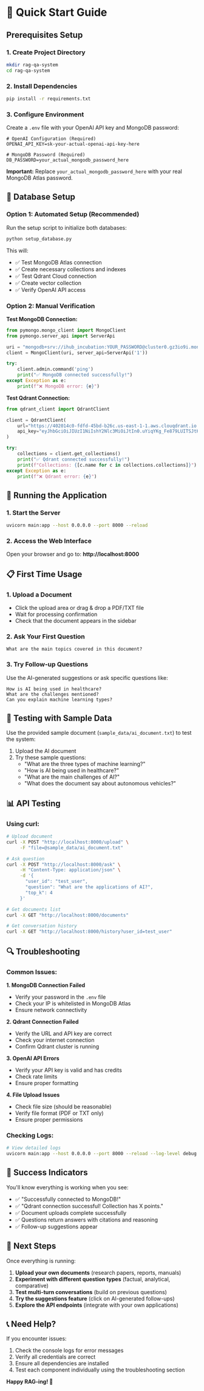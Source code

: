 # 🚀 Quick Start Guide

## Prerequisites Setup

### 1. Create Project Directory
```bash
mkdir rag-qa-system
cd rag-qa-system
```

### 2. Install Dependencies
```bash
pip install -r requirements.txt
```

### 3. Configure Environment
Create a `.env` file with your OpenAI API key and MongoDB password:

```env
# OpenAI Configuration (Required)
OPENAI_API_KEY=sk-your-actual-openai-api-key-here

# MongoDB Password (Required)
DB_PASSWORD=your_actual_mongodb_password_here
```

**Important:** Replace `your_actual_mongodb_password_here` with your real MongoDB Atlas password.

## 🔧 Database Setup

### Option 1: Automated Setup (Recommended)
Run the setup script to initialize both databases:

```bash
python setup_database.py
```

This will:
- ✅ Test MongoDB Atlas connection
- ✅ Create necessary collections and indexes
- ✅ Test Qdrant Cloud connection
- ✅ Create vector collection
- ✅ Verify OpenAI API access

### Option 2: Manual Verification

**Test MongoDB Connection:**
```python
from pymongo.mongo_client import MongoClient
from pymongo.server_api import ServerApi

uri = "mongodb+srv://ihub_incubation:YOUR_PASSWORD@cluster0.gz3io9i.mongodb.net/?retryWrites=true&w=majority&appName=Cluster0"
client = MongoClient(uri, server_api=ServerApi('1'))

try:
    client.admin.command('ping')
    print("✅ MongoDB connected successfully!")
except Exception as e:
    print(f"❌ MongoDB error: {e}")
```

**Test Qdrant Connection:**
```python
from qdrant_client import QdrantClient

client = QdrantClient(
    url="https://402014c0-fdfd-45bd-b26c.us-east-1-1.aws.clouqdrant.io:6333",
    api_key="eyJhbGciOiJIUzI1NiIshY2Nlc3MiOiJtIn0.uYiqYKg_Fe879LUITSJtKR4dmreqpu-GYaGyWzQWK94"
)

try:
    collections = client.get_collections()
    print("✅ Qdrant connected successfully!")
    print(f"Collections: {[c.name for c in collections.collections]}")
except Exception as e:
    print(f"❌ Qdrant error: {e}")
```

## 🚀 Running the Application

### 1. Start the Server
```bash
uvicorn main:app --host 0.0.0.0 --port 8000 --reload
```

### 2. Access the Web Interface
Open your browser and go to: **http://localhost:8000**

## 📋 First Time Usage

### 1. Upload a Document
- Click the upload area or drag & drop a PDF/TXT file
- Wait for processing confirmation
- Check that the document appears in the sidebar

### 2. Ask Your First Question
```
What are the main topics covered in this document?
```

### 3. Try Follow-up Questions
Use the AI-generated suggestions or ask specific questions like:
```
How is AI being used in healthcare?
What are the challenges mentioned?
Can you explain machine learning types?
```

## 🧪 Testing with Sample Data

Use the provided sample document (`sample_data/ai_document.txt`) to test the system:

1. Upload the AI document
2. Try these sample questions:
   - "What are the three types of machine learning?"
   - "How is AI being used in healthcare?"
   - "What are the main challenges of AI?"
   - "What does the document say about autonomous vehicles?"

## 📊 API Testing

### Using curl:
```bash
# Upload document
curl -X POST "http://localhost:8000/upload" \
     -F "file=@sample_data/ai_document.txt"

# Ask question
curl -X POST "http://localhost:8000/ask" \
     -H "Content-Type: application/json" \
     -d '{
       "user_id": "test_user",
       "question": "What are the applications of AI?",
       "top_k": 4
     }'

# Get documents list
curl -X GET "http://localhost:8000/documents"

# Get conversation history
curl -X GET "http://localhost:8000/history?user_id=test_user"
```

## 🔍 Troubleshooting

### Common Issues:

**1. MongoDB Connection Failed**
- Verify your password in the `.env` file
- Check your IP is whitelisted in MongoDB Atlas
- Ensure network connectivity

**2. Qdrant Connection Failed**
- Verify the URL and API key are correct
- Check your internet connection
- Confirm Qdrant cluster is running

**3. OpenAI API Errors**
- Verify your API key is valid and has credits
- Check rate limits
- Ensure proper formatting

**4. File Upload Issues**
- Check file size (should be reasonable)
- Verify file format (PDF or TXT only)
- Ensure proper permissions

### Checking Logs:
```bash
# View detailed logs
uvicorn main:app --host 0.0.0.0 --port 8000 --reload --log-level debug
```

## 🎯 Success Indicators

You'll know everything is working when you see:
- ✅ "Successfully connected to MongoDB!" 
- ✅ "Qdrant connection successful! Collection has X points."
- ✅ Document uploads complete successfully
- ✅ Questions return answers with citations and reasoning
- ✅ Follow-up suggestions appear

## 🚀 Next Steps

Once everything is running:
1. **Upload your own documents** (research papers, reports, manuals)
2. **Experiment with different question types** (factual, analytical, comparative)
3. **Test multi-turn conversations** (build on previous questions)
4. **Try the suggestions feature** (click on AI-generated follow-ups)
5. **Explore the API endpoints** (integrate with your own applications)

## 📞 Need Help?

If you encounter issues:
1. Check the console logs for error messages
2. Verify all credentials are correct
3. Ensure all dependencies are installed
4. Test each component individually using the troubleshooting section

**Happy RAG-ing! 🎉**